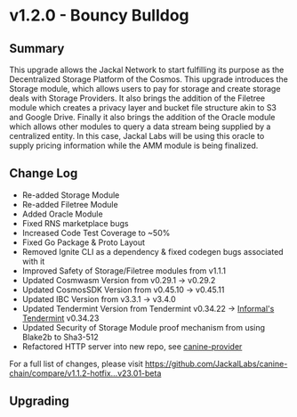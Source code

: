 # v1.2.0 - Bouncy Bulldog

## Summary
This upgrade allows the Jackal Network to start fulfilling its purpose as the Decentralized Storage Platform of the Cosmos. This upgrade introduces the Storage module, which allows users to pay for storage and create storage deals with Storage Providers. It also brings the addition of the Filetree module which creates a privacy layer and bucket file structure akin to S3 and Google Drive. Finally it also brings the addition of the Oracle module which allows other modules to query a data stream being supplied by a centralized entity. In this case, Jackal Labs will be using this oracle to supply pricing information while the AMM module is being finalized. 
## Change Log
* Re-added Storage Module
* Re-added Filetree Module
* Added Oracle Module
* Fixed RNS marketplace bugs
* Increased Code Test Coverage to ~50%
* Fixed Go Package & Proto Layout
* Removed Ignite CLI as a dependency & fixed codegen bugs associated with it
* Improved Safety of Storage/Filetree modules from v1.1.1
* Updated Cosmwasm Version from v0.29.1 -> v0.29.2
* Updated CosmosSDK Version from v0.45.10 -> v0.45.11
* Updated IBC Version from v3.3.1 -> v3.4.0
* Updated Tendermint Version from Tendermint v0.34.22 -> [Informal's Tendermint](https://github.com/tendermint/tendermint/issues/9972) v0.34.23 
* Updated Security of Storage Module proof mechanism from using Blake2b to Sha3-512
* Refactored HTTP server into new repo, see [canine-provider](https://github.com/JackalLabs/canine-provider)

For a full list of changes, please visit https://github.com/JackalLabs/canine-chain/compare/v1.1.2-hotfix...v23.01-beta

## Upgrading
